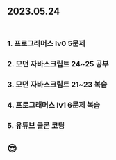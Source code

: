 ## 2023.05.24<br/><br/>

### 1. 프로그래머스 lv0 5문제


### 2. 모던 자바스크립트 24~25 공부
### 3. 모던 자바스크립트 21~23 복습
### 4. 프로그래머스 lv1 6문제 복습
### 5. 유튜브 클론 코딩


## 😎